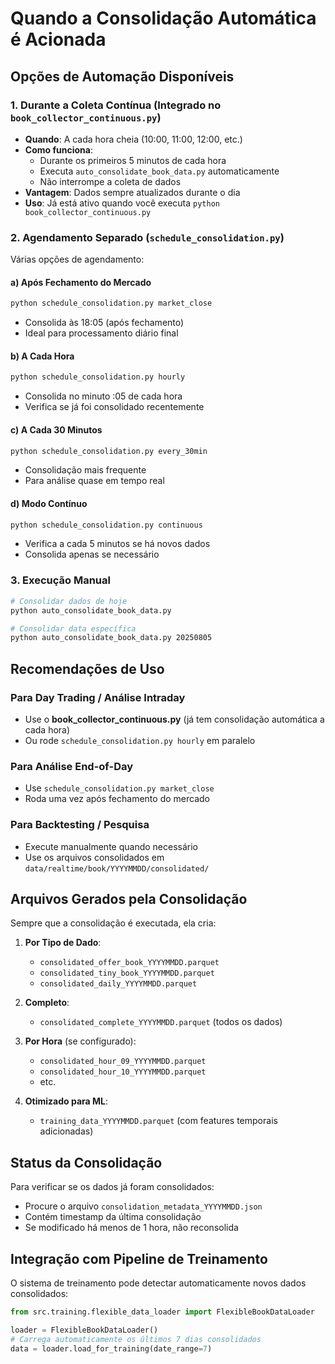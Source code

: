 # Quando a Consolidação Automática é Acionada

## Opções de Automação Disponíveis

### 1. **Durante a Coleta Contínua** (Integrado no `book_collector_continuous.py`)
- **Quando**: A cada hora cheia (10:00, 11:00, 12:00, etc.)
- **Como funciona**: 
  - Durante os primeiros 5 minutos de cada hora
  - Executa `auto_consolidate_book_data.py` automaticamente
  - Não interrompe a coleta de dados
- **Vantagem**: Dados sempre atualizados durante o dia
- **Uso**: Já está ativo quando você executa `python book_collector_continuous.py`

### 2. **Agendamento Separado** (`schedule_consolidation.py`)
Várias opções de agendamento:

#### a) **Após Fechamento do Mercado**
```bash
python schedule_consolidation.py market_close
```
- Consolida às 18:05 (após fechamento)
- Ideal para processamento diário final

#### b) **A Cada Hora**
```bash
python schedule_consolidation.py hourly
```
- Consolida no minuto :05 de cada hora
- Verifica se já foi consolidado recentemente

#### c) **A Cada 30 Minutos**
```bash
python schedule_consolidation.py every_30min
```
- Consolidação mais frequente
- Para análise quase em tempo real

#### d) **Modo Contínuo**
```bash
python schedule_consolidation.py continuous
```
- Verifica a cada 5 minutos se há novos dados
- Consolida apenas se necessário

### 3. **Execução Manual**
```bash
# Consolidar dados de hoje
python auto_consolidate_book_data.py

# Consolidar data específica
python auto_consolidate_book_data.py 20250805
```

## Recomendações de Uso

### Para Day Trading / Análise Intraday
- Use o **book_collector_continuous.py** (já tem consolidação automática a cada hora)
- Ou rode `schedule_consolidation.py hourly` em paralelo

### Para Análise End-of-Day
- Use `schedule_consolidation.py market_close`
- Roda uma vez após fechamento do mercado

### Para Backtesting / Pesquisa
- Execute manualmente quando necessário
- Use os arquivos consolidados em `data/realtime/book/YYYYMMDD/consolidated/`

## Arquivos Gerados pela Consolidação

Sempre que a consolidação é executada, ela cria:

1. **Por Tipo de Dado**:
   - `consolidated_offer_book_YYYYMMDD.parquet`
   - `consolidated_tiny_book_YYYYMMDD.parquet`
   - `consolidated_daily_YYYYMMDD.parquet`

2. **Completo**:
   - `consolidated_complete_YYYYMMDD.parquet` (todos os dados)

3. **Por Hora** (se configurado):
   - `consolidated_hour_09_YYYYMMDD.parquet`
   - `consolidated_hour_10_YYYYMMDD.parquet`
   - etc.

4. **Otimizado para ML**:
   - `training_data_YYYYMMDD.parquet` (com features temporais adicionadas)

## Status da Consolidação

Para verificar se os dados já foram consolidados:
- Procure o arquivo `consolidation_metadata_YYYYMMDD.json`
- Contém timestamp da última consolidação
- Se modificado há menos de 1 hora, não reconsolida

## Integração com Pipeline de Treinamento

O sistema de treinamento pode detectar automaticamente novos dados consolidados:

```python
from src.training.flexible_data_loader import FlexibleBookDataLoader

loader = FlexibleBookDataLoader()
# Carrega automaticamente os últimos 7 dias consolidados
data = loader.load_for_training(date_range=7)